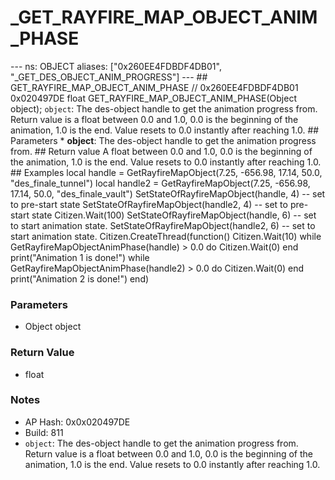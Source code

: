 # _GET_RAYFIRE_MAP_OBJECT_ANIM_PHASE

--- ns: OBJECT aliases: ["0x260EE4FDBDF4DB01", "_GET_DES_OBJECT_ANIM_PROGRESS"] --- ## GET_RAYFIRE_MAP_OBJECT_ANIM_PHASE  // 0x260EE4FDBDF4DB01 0x020497DE float GET_RAYFIRE_MAP_OBJECT_ANIM_PHASE(Object object);  `object`: The des-object handle to get the animation progress from. Return value is a float between 0.0 and 1.0, 0.0 is the beginning of the animation, 1.0 is the end. Value resets to 0.0 instantly after reaching 1.0.  ## Parameters * **object**: The des-object handle to get the animation progress from.  ## Return value A float between 0.0 and 1.0, 0.0 is the beginning of the animation, 1.0 is the end. Value resets to 0.0 instantly after reaching 1.0.  ## Examples local handle = GetRayfireMapObject(7.25, -656.98, 17.14, 50.0, "des_finale_tunnel") local handle2 = GetRayfireMapObject(7.25, -656.98, 17.14, 50.0, "des_finale_vault")  SetStateOfRayfireMapObject(handle, 4) -- set to pre-start state SetStateOfRayfireMapObject(handle2, 4) -- set to pre-start state  Citizen.Wait(100)  SetStateOfRayfireMapObject(handle, 6) -- set to start animation state. SetStateOfRayfireMapObject(handle2, 6) -- set to start animation state.  Citizen.CreateThread(function() Citizen.Wait(10) while GetRayfireMapObjectAnimPhase(handle) > 0.0 do Citizen.Wait(0) end print("Animation 1 is done!") while GetRayfireMapObjectAnimPhase(handle2) > 0.0 do Citizen.Wait(0) end print("Animation 2 is done!") end)

### Parameters
* Object object

### Return Value
* float

### Notes
* AP Hash: 0x0x020497DE
* Build: 811
* `object`: The des-object handle to get the animation progress from.
Return value is a float between 0.0 and 1.0, 0.0 is the beginning of the animation, 1.0 is the end. Value resets to 0.0 instantly after reaching 1.0.

